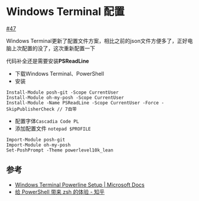 # Windows Terminal 配置

[#47](https://github.com/vhxubo/blog/issues/47)

Windows Terminal更新了配置文件方案，相比之前的json文件方便多了，正好电脑上次配置的没了，这次重新配置一下

代码补全还是需要安装**PSReadLine**

- 下载Windows Terminal、PowerShell
- 安装
```
Install-Module posh-git -Scope CurrentUser
Install-Module oh-my-posh -Scope CurrentUser
Install-Module -Name PSReadLine -Scope CurrentUser -Force -SkipPublisherCheck // 7自带
```
- 配置字体`Cascadia Code PL`
- 添加配置文件 `notepad $PROFILE`
```
Import-Module posh-git
Import-Module oh-my-posh
Set-PoshPrompt -Theme powerlevel10k_lean
```

## 参考

- [Windows Terminal Powerline Setup | Microsoft Docs](https://docs.microsoft.com/en-us/windows/terminal/tutorials/powerline-setup)
- [给 PowerShell 带来 zsh 的体验 - 知乎](https://zhuanlan.zhihu.com/p/137251716)